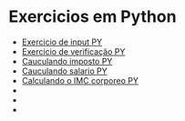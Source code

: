# Exercicios em Python

* [Exercicio de input PY](https://github.com/Josucka/exerciciosaula6/blob/main/exe1.py)
* [Exercicio de verificação PY](https://github.com/Josucka/exerciciosaula6/blob/main/exe2.py)
* [Cauculando imposto PY](https://github.com/Josucka/exerciciosaula6/blob/main/exe3.py)
* [Cauculando salario PY](https://github.com/Josucka/exerciciosaula6/blob/main/exe4.py)
* [Calculando o IMC corporeo PY](https://github.com/Josucka/exerciciosaula6/blob/main/exe5.py)
* []()
* []()
* []()
